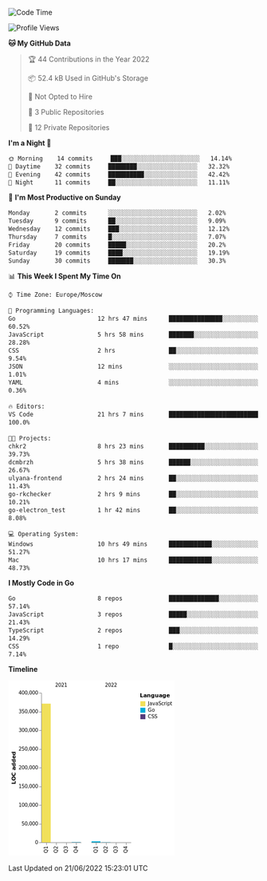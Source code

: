<!--START_SECTION:waka-->
![Code Time](http://img.shields.io/badge/Code%20Time-351%20hrs%2034%20mins-blue)

![Profile Views](http://img.shields.io/badge/Profile%20Views-0-blue)

**🐱 My GitHub Data** 

> 🏆 44 Contributions in the Year 2022
 > 
> 📦 52.4 kB Used in GitHub's Storage 
 > 
> 🚫 Not Opted to Hire
 > 
> 📜 3 Public Repositories 
 > 
> 🔑 12 Private Repositories  
 > 
**I'm a Night 🦉** 

```text
🌞 Morning    14 commits     ███░░░░░░░░░░░░░░░░░░░░░░   14.14% 
🌆 Daytime    32 commits     ████████░░░░░░░░░░░░░░░░░   32.32% 
🌃 Evening    42 commits     ██████████░░░░░░░░░░░░░░░   42.42% 
🌙 Night      11 commits     ██░░░░░░░░░░░░░░░░░░░░░░░   11.11%

```
📅 **I'm Most Productive on Sunday** 

```text
Monday       2 commits      ░░░░░░░░░░░░░░░░░░░░░░░░░   2.02% 
Tuesday      9 commits      ██░░░░░░░░░░░░░░░░░░░░░░░   9.09% 
Wednesday    12 commits     ███░░░░░░░░░░░░░░░░░░░░░░   12.12% 
Thursday     7 commits      █░░░░░░░░░░░░░░░░░░░░░░░░   7.07% 
Friday       20 commits     █████░░░░░░░░░░░░░░░░░░░░   20.2% 
Saturday     19 commits     ████░░░░░░░░░░░░░░░░░░░░░   19.19% 
Sunday       30 commits     ███████░░░░░░░░░░░░░░░░░░   30.3%

```


📊 **This Week I Spent My Time On** 

```text
⌚︎ Time Zone: Europe/Moscow

💬 Programming Languages: 
Go                       12 hrs 47 mins      ███████████████░░░░░░░░░░   60.52% 
JavaScript               5 hrs 58 mins       ███████░░░░░░░░░░░░░░░░░░   28.28% 
CSS                      2 hrs               ██░░░░░░░░░░░░░░░░░░░░░░░   9.54% 
JSON                     12 mins             ░░░░░░░░░░░░░░░░░░░░░░░░░   1.01% 
YAML                     4 mins              ░░░░░░░░░░░░░░░░░░░░░░░░░   0.36%

🔥 Editors: 
VS Code                  21 hrs 7 mins       █████████████████████████   100.0%

🐱‍💻 Projects: 
chkr2                    8 hrs 23 mins       ██████████░░░░░░░░░░░░░░░   39.73% 
dcmbrzh                  5 hrs 38 mins       ██████░░░░░░░░░░░░░░░░░░░   26.67% 
ulyana-frontend          2 hrs 24 mins       ██░░░░░░░░░░░░░░░░░░░░░░░   11.43% 
go-rkchecker             2 hrs 9 mins        ██░░░░░░░░░░░░░░░░░░░░░░░   10.21% 
go-electron_test         1 hr 42 mins        ██░░░░░░░░░░░░░░░░░░░░░░░   8.08%

💻 Operating System: 
Windows                  10 hrs 49 mins      ████████████░░░░░░░░░░░░░   51.27% 
Mac                      10 hrs 17 mins      ████████████░░░░░░░░░░░░░   48.73%

```

**I Mostly Code in Go** 

```text
Go                       8 repos             ██████████████░░░░░░░░░░░   57.14% 
JavaScript               3 repos             █████░░░░░░░░░░░░░░░░░░░░   21.43% 
TypeScript               2 repos             ███░░░░░░░░░░░░░░░░░░░░░░   14.29% 
CSS                      1 repo              █░░░░░░░░░░░░░░░░░░░░░░░░   7.14%

```


**Timeline**

![Chart not found](https://raw.githubusercontent.com/jeezft/jeezft/main/charts/bar_graph.png) 


 Last Updated on 21/06/2022 15:23:01 UTC
<!--END_SECTION:waka-->
